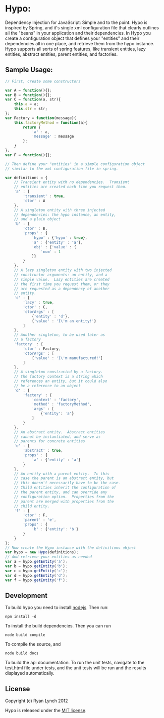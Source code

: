 # Hypo:

Dependency Injection for JavaScript: Simple and to the point.  Hypo is inspired by Spring,
and it's single xml configuration file that clearly outlines all the "beans" in your application
and their dependencies.  In Hypo you create a configuration object that defines your "entities"
and their dependencies all in one place, and retrieve them from the hypo instance.  Hypo supports
all sorts of spring features, like transient entities, lazy entities, abstract entities, parent
entities, and factories. 

## Sample Usage:

```javascript
// First, create some constructors

var A = function(){};
var B = function(){};
var C = function(a, str){
    this.a = a;
    this.str = str;
};
var Factory = function(message){
    this.factoryMethod = function(a){
        return {
            'a' : a,
            'message' : message
        };
    }
};
var F = function(){};

// Then define your "entities" in a simple configuration object
// similar to the xml configuration file in spring.

var definitions = {
    // Transient entity with no dependencies.  Transient
    // entities are created each time you request them.
    'a' : {
        'transient' : true,
        'ctor' : A
    },
    // A singleton entity with three injected
    // dependencies: the hypo instance, an entity,
    // and a plain object
    'b' : {
        'ctor' : B,
        'props' : {
            'hypo' : {'hypo' : true},
            'a' : {'entity' : 'a'},
            'obj' : {'value' : {
                'num' : 1
            }}
        }
    },
    // A lazy singleton entity with two injected
    // constructor arguments: an entity, and a
    // simple value.  Lazy entities are created
    // the first time you request them, or they
    // are requested as a dependency of another
    // entity.
    'c' : {
        'lazy' : true,
        'ctor' : C,
        'ctorArgs' : [
            {'entity' : 'd'},
            {'value' : 'I\'m an entity!'}
        ]
    },
    // Another singleton, to be used later as
    // a factory
    'factory' : {
        'ctor' : Factory,
        'ctorArgs' : [
            {'value' : 'I\'m manufactured!'}
        ]
    },
    // A singleton constructed by a factory.
    // the factory context is a string which
    // references an entity, but it could also
    // be a reference to an object
    'd' : {
        'factory' : {
            'context' : 'factory',
            'method' : 'factoryMethod',
            'args' : [
                {'entity': 'a'}
            ]
        }
    },
    // An abstract entity.  Abstract entities
    // cannot be instantiated, and serve as
    // parents for concrete entities
    'e' : {
        'abstract' : true,
        'props' : {
            'a' : {'entity' : 'a'}
        }
    },
    // An entity with a parent entity.  In this
    // case the parent is an abstract entity, but
    // this doesn't necessarily have to be the case.
    // Child entities inherit the configuration of
    // the parent entity, and can override any
    // configuration option.  Properties from the
    // parent are merged with properties from the
    // child entity.
    'f' : {
        'ctor' : F,
        'parent' : 'e',
        'props' : {
            'b' : {'entity': 'b'}
        }
    }
};
// Now create the Hypo instance with the definitions object
var hypo = new Hypo(definitions);
// And retrieve your entities as needed
var a = hypo.getEntity('a');
var b = hypo.getEntity('b');
var c = hypo.getEntity('c');
var d = hypo.getEntity('d');
var f = hypo.getEntity('f');
```
## Development

To build hypo you need to install [nodejs](http://nodejs.org/).  Then
run:

    npm install -d
    
To install the build dependencies.  Then you can run

    node build compile

To compile the source, and

    node build docs
    
To build the api documentation.  To run the unit tests, navigate to the
test.html file under tests, and the unit tests will be run and the results
displayed automatically.

## License

Copyright (c) Ryan Lynch 2012

Hypo is released under the [MIT license](http://www.opensource.org/licenses/mit-license.php).